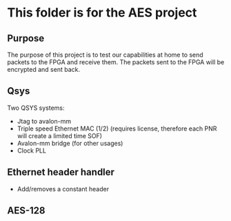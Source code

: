 # This folder is for the AES project

## Purpose
The purpose of this project is to test our capabilities at home to send packets to the FPGA and receive them.
The packets sent to the FPGA will be encrypted and sent back. 

## Qsys
Two QSYS systems:
- Jtag to avalon-mm
- Triple speed Ethernet MAC (1/2) (requires license, therefore each PNR will create a limited time SOF)
- Avalon-mm bridge (for other usages)
- Clock PLL

## Ethernet header handler
- Add/removes a constant header

## AES-128